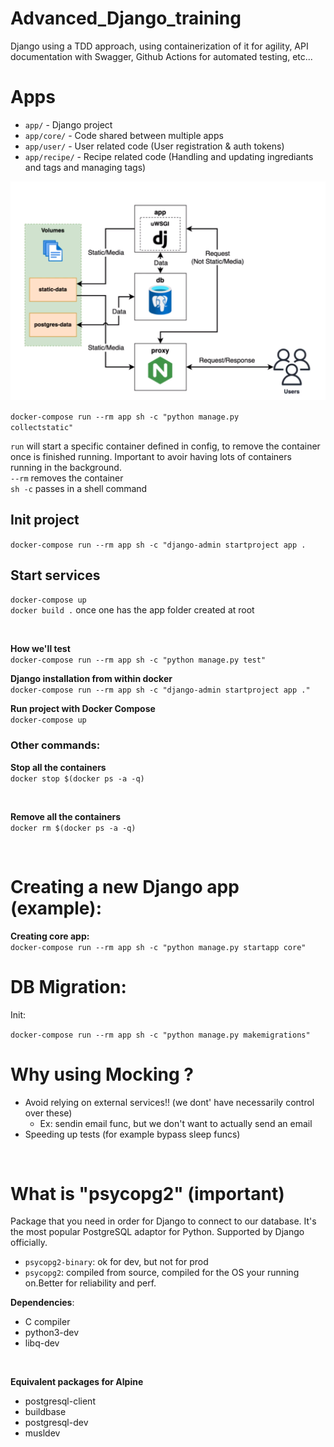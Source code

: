 # Advanced_Django_training
Django using a TDD approach, using containerization of it for agility, API documentation with Swagger, Github Actions for automated testing, etc...

# Apps

- ```app/``` - Django project 
- ```app/core/``` - Code shared between multiple apps
- ```app/user/``` - User related code (User registration & auth tokens)
- ```app/recipe/``` - Recipe related code (Handling and updating ingrediants and tags and managing tags)


![docker_compose_setup](docker_compose_setup.png)


<code>docker-compose run --rm app sh -c "python manage.py collectstatic"</code> <br>

```run``` will start a specific container defined in config, to remove the container once is finished running. Important to avoir having lots of containers running in the background. <br>
```--rm``` removes the container <br>
```sh -c``` passes in a shell command

## Init project

```docker-compose run --rm app sh -c "django-admin startproject app .```

## Start services

```docker-compose up``` <br>
```docker build .``` once one has the app folder created at root <br>

<br>

**How we'll test** <br>
```docker-compose run --rm app sh -c "python manage.py test"```
<br>


**Django installation from within docker**<br>
```docker-compose run --rm app sh -c "django-admin startproject app ."```
<br>


**Run project with Docker Compose**<br>
```docker-compose up```
<br>

### Other commands:

**Stop all the containers** <br>
```docker stop $(docker ps -a -q)```

<br>

**Remove all the containers**<br>
```docker rm $(docker ps -a -q)```

<br>

# Creating a new Django app (example):

**Creating core app:** <br>
```docker-compose run --rm app sh -c "python manage.py startapp core"```

# DB Migration:

Init:

```docker-compose run --rm app sh -c "python manage.py makemigrations"```


# Why using Mocking ?

- Avoid relying on external services!! (we dont' have necessarily control over these)
    - Ex: sendin email func, but we don't want to actually send an email
- Speeding up tests (for example bypass sleep funcs)

<br>

# What is "psycopg2" (important)

Package that you need in order for Django to connect to our database. It's the most popular PostgreSQL adaptor for Python. Supported by Django officially.


- ```psycopg2-binary```: ok for dev, but not for prod
- ```psycopg2```: compiled from source, compiled for the OS your running on.Better for reliability and perf.

**Dependencies**:
- C compiler
- python3-dev
- libq-dev
<br>

**Equivalent packages for Alpine**
<br>
- postgresql-client
- buildbase
- postgresql-dev
- musldev